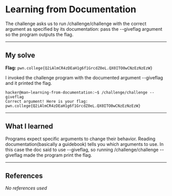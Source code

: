 # Learning from Documentation
The challenge asks us to run /challenge/challenge with the correct argument as specified by its documentation: pass the --giveflag argument so the program outputs the flag.

***

## My solve
**Flag:** `pwn.college{Q2iAlmCR4zDEaH1g6f1GrcdZ0eL.QX0ITO0wCNzEzNzEzW}`

I invoked the challenge program with the documented argument --giveflag and it printed the flag.
```
hacker@man~learning-from-documentation:~$ /challenge/challenge --giveflag
Correct argument! Here is your flag:
pwn.college{Q2iAlmCR4zDEaH1g6f1GrcdZ0eL.QX0ITO0wCNzEzNzEzW}
```

***

## What I learned
Programs expect specific arguments to change their behavior. Reading documentation(basically a guidebook) tells you which arguments to use. In this case the doc said to use --giveflag, so running /challenge/challenge --giveflag made the program print the flag.
***

## References 
*No references used*